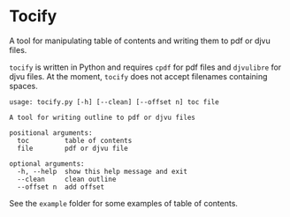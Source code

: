 # Tocify

A tool for manipulating table of contents and writing them to pdf or djvu files.

`tocify` is written in Python and requires `cpdf` for pdf files and `djvulibre` for djvu files.
At the moment, `tocify` does not accept filenames containing spaces.

```
usage: tocify.py [-h] [--clean] [--offset n] toc file

A tool for writing outline to pdf or djvu files

positional arguments:
  toc         table of contents
  file        pdf or djvu file

optional arguments:
  -h, --help  show this help message and exit
  --clean     clean outline
  --offset n  add offset
```

See the `example` folder for some examples of table of contents.
